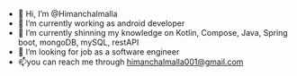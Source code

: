- 👋 Hi, I’m @Himanchalmalla
- 👀 I’m currently working as android developer
- 🌱 I’m currently shinning my knowledge on Kotlin, Compose, Java, Spring boot, mongoDB, mySQL, restAPI
- 💞️ I’m looking for job as a software engineer
- 📫you can reach me through himanchalmalla001@gmail.com

<!---
Himanchalmalla/Himanchalmalla is a ✨ special ✨ repository because its `README.md` (this file) appears on your GitHub profile.
You can click the Preview link to take a look at your changes.
--->
